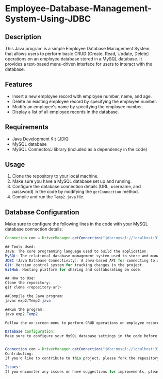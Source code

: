# Employee-Database-Management-System-Using-JDBC

## Description
This Java program is a simple Employee Database Management System that allows users to perform basic CRUD (Create, Read, Update, Delete) operations on an employee database stored in a MySQL database. It provides a text-based menu-driven interface for users to interact with the database.

## Features
- Insert a new employee record with employee number, name, and age.
- Delete an existing employee record by specifying the employee number.
- Modify an employee's name by specifying the employee number.
- Display a list of all employee records in the database.

## Requirements
- Java Development Kit (JDK)
- MySQL database
- MySQL Connector/J library (included as a dependency in the code)

## Usage
1. Clone the repository to your local machine.
2. Make sure you have a MySQL database set up and running.
3. Configure the database connection details (URL, username, and password) in the code by modifying the `getConnection` method.
4. Compile and run the `Temp2.java` file.

## Database Configuration
Make sure to configure the following lines in the code with your MySQL database connection details:

```java
Connection con = DriverManager.getConnection("jdbc:mysql://localhost:3306/employee1?characterEncoding=latin1", "root", "your_password_here");

## Tools Used:
Java: The core programming language used to build the application.
MySQL: The relational database management system used to store and manage employee records.
JDBC (Java Database Connectivity): A Java-based API for connecting to and interacting with databases.
Git: Version control system for tracking changes in the project.
GitHub: Hosting platform for sharing and collaborating on code.

## How to Use:
Clone the repository:
git clone <repository-url>

##Compile the Java program:
javac exp2/Temp2.java

##Run the program:
java exp2.Temp2

Follow the on-screen menu to perform CRUD operations on employee records.

Database Configuration:
Make sure to configure your MySQL database settings in the code before running the program. You can modify the connection URL, username, and password in the DriverManager.getConnection() method.


Connection con = DriverManager.getConnection("jdbc:mysql://localhost:3306/employee1?characterEncoding=latin1", "root", "ritunaik03@");
Contributing:
If you'd like to contribute to this project, please fork the repository and create a pull request with your changes. We welcome contributions and improvements.

Issues:
If you encounter any issues or have suggestions for improvements, please open an issue on this repository, and we'll look into it.

